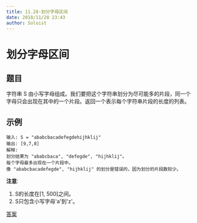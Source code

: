 ```yaml
---
title: 11.28-划分字母区间
date: 2018/11/28 23:43
author: Soloist
---
```

    
# 划分字母区间

## 题目

字符串 S 由小写字母组成。我们要把这个字符串划分为尽可能多的片段，同一个字母只会出现在其中的一个片段。返回一个表示每个字符串片段的长度的列表。

## 示例

    输入: S = "ababcbacadefegdehijhklij"
    输出: [9,7,8]
    解释:
    划分结果为 "ababcbaca", "defegde", "hijhklij"。
    每个字母最多出现在一个片段中。
    像 "ababcbacadefegde", "hijhklij" 的划分是错误的，因为划分的片段数较少。
    
**注意**:

1. S的长度在[1, 500]之间。
2. S只包含小写字母'a'到'z'。

[答案](https://github.com/aSoloist/java-algorithm/blob/master/code/2018/11/28/Solution.java)